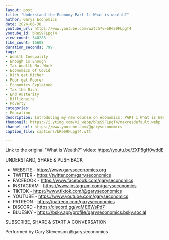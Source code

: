 ```yaml
---
layout: post
title: "Understand the Economy Part 1: What is wealth?"
author: Garys Economics
date: 2024-06-30
youtube_url: https://www.youtube.com/watch?v=bReS9FLpgT4
youtube_id: bReS9FLpgT4
view_count: 340283
like_count: 16608
duration_seconds: 799
tags:
- Wealth Inequality
- Enough is Enough
- Tax Wealth Not Work
- Economics of Covid
- Rich get Richer
- Poor get Poorer
- Economics Explained
- Tax the Rich
- End Austerity
- Billionaire
- Poverty
categories:
- Education
description: Introducing my new course on economics: PART 1 What is Wealth?
thumbnail: https://i.ytimg.com/vi_webp/bReS9FLpgT4/maxresdefault.webp
channel_url: https://www.youtube.com/@garyseconomics
caption_file: captions/bReS9FLpgT4.vtt

---
```


Link to the original "What is Wealth?" video:
https://youtu.be/ZXP8gH0wddE


UNDERSTAND, SHARE & PUSH BACK

- WEBSITE - https://www.garyseconomics.org
- TWITTER  - https://twitter.com/garyseconomics
- FACEBOOK - https://www.facebook.com/garyseconomics
- INSTAGRAM  - https://www.instagram.com/garyseconomics
- TIKTOK - https://www.tiktok.com/@garyseconomics
- YOUTUBE -  https://www.youtube.com/garyseconomics
- PATREON - https://patreon.com/garyseconomics
- DISCORD - https://discord.gg/vqME6WsPd7
- BLUESKY - https://bsky.app/profile/garyseconomics.bsky.social

SUBSCRIBE, SHARE & START A CONVERSATION

Performed by Gary Stevenson
@garyseconomics
